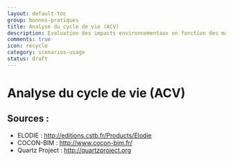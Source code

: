 ```yaml
---
layout: default-toc
group: bonnes-pratiques
title: Analyse du cycle de vie (ACV)
description: Evaluation des impacts environnementaux en fonction des matériaux et usages.
comments: true
icon: recycle
category: scenarios-usage
status: draft
---
```


# Analyse du cycle de vie (ACV)

## Sources :

* ELODIE : http://editions.cstb.fr/Products/Elodie
* COCON-BIM : http://www.cocon-bim.fr/
* Quartz Project : http://quartzproject.org

